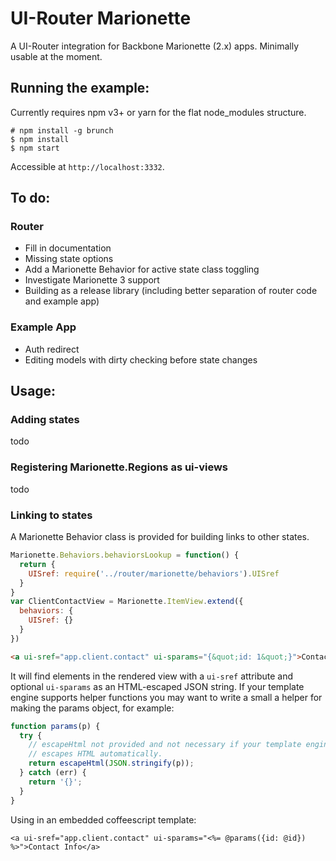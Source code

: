# UI-Router Marionette

A UI-Router integration for Backbone Marionette (2.x) apps. Minimally usable at the moment.

## Running the example:
Currently requires npm v3+ or yarn for the flat node_modules structure.
```
# npm install -g brunch
$ npm install
$ npm start
```
Accessible at `http://localhost:3332`.


## To do:
### Router
- Fill in documentation
- Missing state options
- Add a Marionette Behavior for active state class toggling
- Investigate Marionette 3 support
- Building as a release library (including better separation of router code and example app)

### Example App
- Auth redirect
- Editing models with dirty checking before state changes


## Usage:

### Adding states
todo

### Registering Marionette.Regions as ui-views
todo

### Linking to states
A Marionette Behavior class is provided for <a> building links to other states.

```javascript
Marionette.Behaviors.behaviorsLookup = function() {
  return {
    UISref: require('../router/marionette/behaviors').UISref
  }
}
var ClientContactView = Marionette.ItemView.extend({
  behaviors: {
    UISref: {}
  }
})
```
```html
<a ui-sref="app.client.contact" ui-sparams="{&quot;id: 1&quot;}">Contact Info</a>
```

It will find elements in the rendered view with a `ui-sref` attribute and
optional `ui-sparams` as an HTML-escaped JSON string. If your template engine
supports helper functions you may want to write a small a helper for making the
params object, for example:
```javascript
function params(p) {
  try {
    // escapeHtml not provided and not necessary if your template engine
    // escapes HTML automatically.
    return escapeHtml(JSON.stringify(p));
  } catch (err) {
    return '{}';
  }
}
```
Using in an embedded coffeescript template:
```erb
<a ui-sref="app.client.contact" ui-sparams="<%= @params({id: @id}) %>">Contact Info</a>
```
